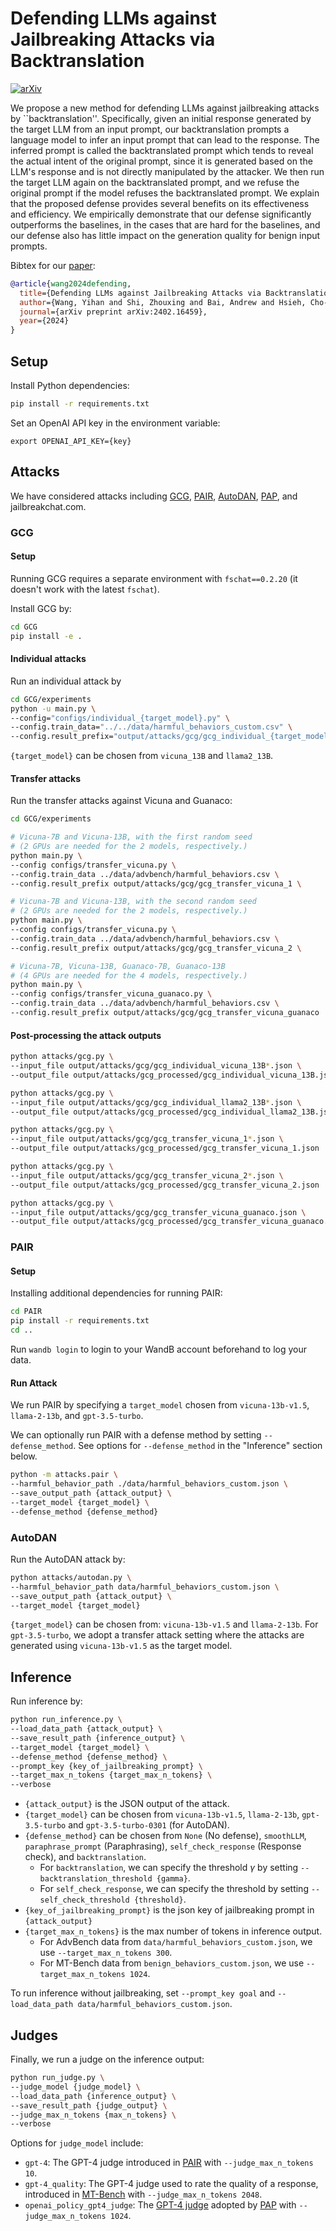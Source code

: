 Defending LLMs against Jailbreaking Attacks via Backtranslation
==============

[![arXiv](https://img.shields.io/badge/arXiv-2402.16459-b31b1b.svg)](https://arxiv.org/abs/2402.16459)

We propose a new method for defending LLMs against jailbreaking attacks by ``backtranslation''. Specifically, given an initial response generated by the target LLM from an input prompt, our backtranslation prompts a language model to infer an input prompt that can lead to the response. The inferred prompt is called the backtranslated prompt which tends to reveal the actual intent of the original prompt, since it is generated based on the LLM's response and is not directly manipulated by the attacker. We then run the target LLM again on the backtranslated prompt, and we refuse the original prompt if the model refuses the backtranslated prompt. We explain that the proposed defense provides several benefits on its effectiveness and efficiency. We empirically demonstrate that our defense significantly outperforms the baselines, in the cases that are hard for the baselines, and our defense also has little impact on the generation quality for benign input prompts.

Bibtex for our [paper](https://arxiv.org/abs/2402.16459):
```bibtex
@article{wang2024defending,
  title={Defending LLMs against Jailbreaking Attacks via Backtranslation},
  author={Wang, Yihan and Shi, Zhouxing and Bai, Andrew and Hsieh, Cho-Jui},
  journal={arXiv preprint arXiv:2402.16459},
  year={2024}
}
```

## Setup

Install Python dependencies:
```bash
pip install -r requirements.txt
```

Set an OpenAI API key in the environment variable:
```
export OPENAI_API_KEY={key}
```

## Attacks

We have considered attacks including
[GCG](https://github.com/llm-attacks/llm-attacks),
[PAIR](https://github.com/patrickrchao/JailbreakingLLMs),
[AutoDAN](https://github.com/SheltonLiu-N/AutoDAN),
[PAP](https://github.com/CHATS-lab/persuasive_jailbreaker),
and jailbreakchat.com.

### GCG

#### Setup

Running GCG requires a separate environment with `fschat==0.2.20`
(it doesn't work with the latest `fschat`).

Install GCG by:
```bash
cd GCG
pip install -e .
```

#### Individual attacks

Run an individual attack by
```bash
cd GCG/experiments
python -u main.py \
--config="configs/individual_{target_model}.py" \
--config.train_data="../../data/harmful_behaviors_custom.csv" \
--config.result_prefix="output/attacks/gcg/gcg_individual_{target_model}"
```

`{target_model}` can be chosen from `vicuna_13B` and `llama2_13B`.

#### Transfer attacks

Run the transfer attacks against Vicuna and Guanaco:
```bash
cd GCG/experiments

# Vicuna-7B and Vicuna-13B, with the first random seed
# (2 GPUs are needed for the 2 models, respectively.)
python main.py \
--config configs/transfer_vicuna.py \
--config.train_data ../data/advbench/harmful_behaviors.csv \
--config.result_prefix output/attacks/gcg/gcg_transfer_vicuna_1 \

# Vicuna-7B and Vicuna-13B, with the second random seed
# (2 GPUs are needed for the 2 models, respectively.)
python main.py \
--config configs/transfer_vicuna.py \
--config.train_data ../data/advbench/harmful_behaviors.csv \
--config.result_prefix output/attacks/gcg/gcg_transfer_vicuna_2 \

# Vicuna-7B, Vicuna-13B, Guanaco-7B, Guanaco-13B
# (4 GPUs are needed for the 4 models, respectively.)
python main.py \
--config configs/transfer_vicuna_guanaco.py \
--config.train_data ../data/advbench/harmful_behaviors.csv \
--config.result_prefix output/attacks/gcg/gcg_transfer_vicuna_guanaco
```

#### Post-processing the attack outputs

```bash
python attacks/gcg.py \
--input_file output/attacks/gcg/gcg_individual_vicuna_13B*.json \
--output_file output/attacks/gcg_processed/gcg_individual_vicuna_13B.json

python attacks/gcg.py \
--input_file output/attacks/gcg/gcg_individual_llama2_13B*.json \
--output_file output/attacks/gcg_processed/gcg_individual_llama2_13B.json

python attacks/gcg.py \
--input_file output/attacks/gcg/gcg_transfer_vicuna_1*.json \
--output_file output/attacks/gcg_processed/gcg_transfer_vicuna_1.json

python attacks/gcg.py \
--input_file output/attacks/gcg/gcg_transfer_vicuna_2*.json \
--output_file output/attacks/gcg_processed/gcg_transfer_vicuna_2.json

python attacks/gcg.py \
--input_file output/attacks/gcg/gcg_transfer_vicuna_guanaco.json \
--output_file output/attacks/gcg_processed/gcg_transfer_vicuna_guanaco.json
```

### PAIR

#### Setup

Installing additional dependencies for running PAIR:
```bash
cd PAIR
pip install -r requirements.txt
cd ..
```
Run `wandb login` to login to your WandB account beforehand to log your data.

#### Run Attack

We run PAIR by specifying a `target_model` chosen from
`vicuna-13b-v1.5`, `llama-2-13b`, and `gpt-3.5-turbo`.

We can optionally run PAIR with a defense method by setting `--defense_method`.
See options for `--defense_method` in the "Inference" section below.

```bash
python -m attacks.pair \
--harmful_behavior_path ./data/harmful_behaviors_custom.json \
--save_output_path {attack_output} \
--target_model {target_model} \
--defense_method {defense_method}
```

### AutoDAN

Run the AutoDAN attack by:

```bash
python attacks/autodan.py \
--harmful_behavior_path data/harmful_behaviors_custom.json \
--save_output_path {attack_output} \
--target_model {target_model}
```

`{target_model}` can be chosen from: `vicuna-13b-v1.5` and `llama-2-13b`.
For `gpt-3.5-turbo`, we adopt a transfer attack setting where the attacks
are generated using `vicuna-13b-v1.5` as the target model.

## Inference

Run inference by:
```bash
python run_inference.py \
--load_data_path {attack_output} \
--save_result_path {inference_output} \
--target_model {target_model} \
--defense_method {defense_method} \
--prompt_key {key_of_jailbreaking_prompt} \
--target_max_n_tokens {target_max_n_tokens} \
--verbose
```

* `{attack_output}` is the JSON output of the attack.
* `{target_model}` can be chosen from
`vicuna-13b-v1.5`, `llama-2-13b`, `gpt-3.5-turbo` and `gpt-3.5-turbo-0301` (for AutoDAN).
* `{defense_method}` can be chosen from
`None` (No defense), `smoothLLM`, `paraphrase_prompt` (Paraphrasing),
`self_check_response` (Response check), and `backtranslation`.
  * For `backtranslation`, we can specify the threshold $\gamma$ by setting `--backtranslation_threshold {gamma}`.
  * For `self_check_response`, we can specify the threshold by setting `--self_check_threshold {threshold}`.
* `{key_of_jailbreaking_prompt}` is the json key of jailbreaking prompt in `{attack_output}`
* `{target_max_n_tokens}` is the max number of tokens in inference output.
  * For AdvBench data from `data/harmful_behaviors_custom.json`, we use `--target_max_n_tokens 300`.
  * For MT-Bench data from `benign_behaviors_custom.json`, we use `--target_max_n_tokens 1024`.

To run inference without jailbreaking, set `--prompt_key goal` and `--load_data_path data/harmful_behaviors_custom.json`.

## Judges

Finally, we run a judge on the inference output:

```bash
python run_judge.py \
--judge_model {judge_model} \
--load_data_path {inference_output} \
--save_result_path {judge_output} \
--judge_max_n_tokens {max_n_tokens} \
--verbose
```

Options for `judge_model` include:
* `gpt-4`: The GPT-4 judge introduced in [PAIR](https://github.com/patrickrchao/JailbreakingLLMs/blob/main/judges.py) with `--judge_max_n_tokens 10`.
* `gpt-4_quality`: The GPT-4 judge used to rate the quality of a response, introduced in [MT-Bench](https://github.com/lm-sys/FastChat/tree/main/fastchat/llm_judge) with `--judge_max_n_tokens 2048`.
* `openai_policy_gpt4_judge`: The [GPT-4 judge](https://github.com/LLM-Tuning-Safety/LLMs-Finetuning-Safety/blob/main/gpt-3.5/eval_utils/openai_policy_gpt4_judge.py) adopted by [PAP](https://github.com/CHATS-lab/persuasive_jailbreaker) with `--judge_max_n_tokens 1024`.
